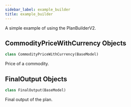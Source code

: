 ```yaml
---
sidebar_label: example_builder
title: example_builder
---
```


A simple example of using the PlanBuilderV2.

## CommodityPriceWithCurrency Objects

```python
class CommodityPriceWithCurrency(BaseModel)
```

Price of a commodity.

## FinalOutput Objects

```python
class FinalOutput(BaseModel)
```

Final output of the plan.

